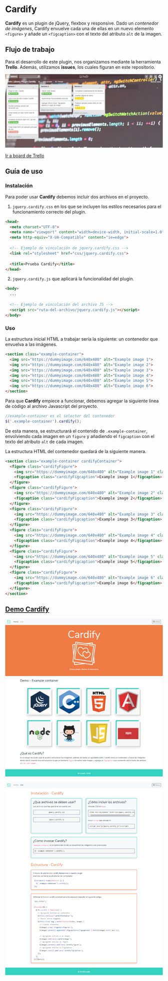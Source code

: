 # Cardify

**Cardify** es un plugin de jQuery, flexbox y responsive. Dado un _contenedor de imágenes_, Cardify envuelve cada una de ellas en un nuevo elemento `<figure>` y añade un `<figcaption>` con el texto del atributo `alt` de la imagen.

## Flujo de trabajo

Para el desarrollo de este plugin, nos organizamos mediante la herramienta **Trello**. Además, utilizamos **issues**, los cuales figuran en este repositorio.

![](public/assets/docs/trello.png)

[Ir a board de Trello](https://trello.com/b/v9PCgmS2/reto-jquery-plugin-cardify)

## Guía de uso

### Instalación

Para poder usar **Cardify** debemos incluir dos archivos en el proyecto.

1. `jquery.cardify.css` en los que se incluyen los estilos necesarios para el funcionamiento correcto del plugin.

```html
<head>
  <meta charset="UTF-8">
  <meta name="viewport" content="width=device-width, initial-scale=1.0">
  <meta http-equiv="X-UA-Compatible" content="ie=edge">

  <!-- Ejemplo de vinculación de jquery.cardify.css -->
  <link rel="stylesheet" href="css/jquery.cardify.css">

  <title>Prueba Cardify</title>
</head>
```
2. `jquery.cardify.js` que aplicará la funcionalidad del plugin.

```html
<body>
  ...

  <!-- Ejemplo de vinculación del archivo JS -->
  <script src="ruta-del-archivo/jquery.cardify.js"></script>
</body>
```

### Uso

La estructura inicial HTML a trabajar sería la siguiente: un contenedor que envuelva a las imágenes.

```html
<section class="example-container">
  <img src="https://dummyimage.com/640x480" alt="Example image 1">
  <img src="https://dummyimage.com/640x480" alt="Example image 2">
  <img src="https://dummyimage.com/640x480" alt="Example image 3">
  <img src="https://dummyimage.com/640x480" alt="Example image 4">
  <img src="https://dummyimage.com/640x480" alt="Example image 5">
  <img src="https://dummyimage.com/640x480" alt="Example image 6">
</section>
```

Para que **Cardify** empiece a funcionar, debemos agregar la siguiente línea de código al archivo Javascript del proyecto.

```js
//example-container es el selector del contenedor 
$('.example-container').cardify();
```
De esta manera, se estructurará el contenido de `.example-container`, envolviendo cada imagen en un `figure` y añadiendo el `figcaption` con el texto del atributo `alt` de cada imagen.

La estructura HTML del contenedor quedará de la siguiente manera.

```html
<section class="example-container cardifyContainer">
  <figure class="cardifyFigure">
    <img src="https://dummyimage.com/640x480" alt="Example image 1" class="cardifyImage">
    <figcaption class="cardifyFigcaption">Example image 1</figcaption>
  </figure>
  <figure class="cardifyFigure">
    <img src="https://dummyimage.com/640x480" alt="Example image 2" class="cardifyImage">
    <figcaption class="cardifyFigcaption">Example image 2</figcaption>
  </figure>
  <figure class="cardifyFigure">
    <img src="https://dummyimage.com/640x480" alt="Example image 3" class="cardifyImage">
    <figcaption class="cardifyFigcaption">Example image 3</figcaption>
  </figure>
  <figure class="cardifyFigure">
    <img src="https://dummyimage.com/640x480" alt="Example image 4" class="cardifyImage">
    <figcaption class="cardifyFigcaption">Example image 4</figcaption>
  </figure>
  <figure class="cardifyFigure">
    <img src="https://dummyimage.com/640x480" alt="Example image 5" class="cardifyImage">
    <figcaption class="cardifyFigcaption">Example image 5</figcaption>
  </figure>
  <figure class="cardifyFigure">
    <img src="https://dummyimage.com/640x480" alt="Example image 6" class="cardifyImage">
    <figcaption class="cardifyFigcaption">Example image 6</figcaption>
  </figure>
</section>
```

## [Demo Cardify](https://nefelijm.github.io/cardify/public/)

![](public/assets/docs/cardify-home.png)

![](public/assets/docs/cardify-uso.png)